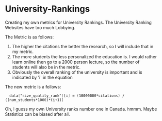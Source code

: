 # University-Rankings
Creating my own metrics for University Rankings. The University Ranking Websites have too much Lobbying. 

The Metric is as follows:
1) The higher the citations the better the research, so I will include that in my metric. 
2) The more students the less personalized the education is. I would rather learn online then go to a 2000 person lecture, so the number of students will also be in the metric. 
3) Obviously the overall ranking of the university is important and is indicated by 'i' in the equation

The new metric is a follows:

      data["size_quality_rank"][i] = (10000000*citations) / ((num_students*1000)*(i+1))





Oh, I guess my own University ranks number one in Canada. hmmm. Maybe Statistics can be biased after all. 


